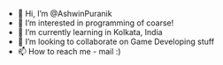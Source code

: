 - 👋 Hi, I’m @AshwinPuranik
- 👀 I’m interested in programming of coarse!
- 🌱 I’m currently learning in Kolkata, India
- 💞️ I’m looking to collaborate on Game Developing stuff
- 📫 How to reach me - mail :)

<!---
AshwinPuranik/AshwinPuranik is a ✨ special ✨ repository because its `README.md` (this file) appears on your GitHub profile.
You can click the Preview link to take a look at your changes.
--->
